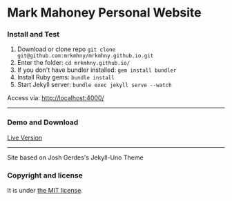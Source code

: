 # Mark Mahoney Personal Website

### Install and Test

1. Download or clone repo `git clone git@github.com:mrkmhny/mrkmhny.github.io.git`
2. Enter the folder: `cd mrkmhny.github.io/`
3. If you don't have bundler installed: `gem install bundler`
3. Install Ruby gems: `bundle install`
4. Start Jekyll server: `bundle exec jekyll serve --watch`

Access via: [http://localhost:4000/](http://localhost:4000/)

---

### Demo and Download

[Live Version](http://mrkmhny.github.io)

---
Site based on Josh Gerdes's Jekyll-Uno Theme
### Copyright and license

It is under [the MIT license](/LICENSE).
